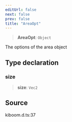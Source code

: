 ```yaml
---
editUrl: false
next: false
prev: false
title: "AreaOpt"
---
```


> **AreaOpt**: `Object`

The options of the area object

## Type declaration

### size

> **size**: `Vec2`

## Source

kiboom.d.ts:37
